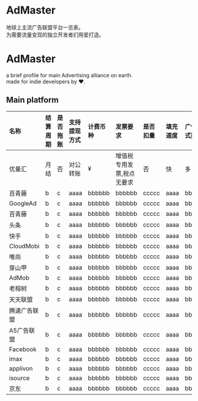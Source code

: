 # AdMaster
地球上主流广告联盟平台一览表。  
为需要流量变现的独立开发者们用爱打造。

# AdMaster
a brief profile for main Advertising alliance on earth.  
made for indie developers by ❤️.

## Main platform
| 名称 | 结算周期 | 是否拖账 | 支持提现方式 | 计费币种 | 发票要求 | 是否扣量 | 填充速度 | 广告样式数目 | 有灰产广告 | 所属国家 |
| :--- | :---- | :---- | :---- | :---- | :---- | :---- | :---- | :---- | :---- | :---- |
| 优量汇 | 月结 | 否 | 对公转账 | ¥ | 增值税专用发票,税点无要求 | 否 | 快 | 多 | 否 | CN |
| 百青藤    | b      | c     | aaaa | bbbbbb | bbbbbb | ccccc | aaaa | bbbbbb | ccccc | CN |
| GoogleAd    | b      | c     | aaaa | bbbbbb | bbbbbb | ccccc | aaaa | bbbbbb | ccccc | US |
| 百青藤    | b      | c     | aaaa | bbbbbb | bbbbbb | ccccc | aaaa | bbbbbb | ccccc | CN |
| 头条    | b      | c     | aaaa | bbbbbb | bbbbbb | ccccc | aaaa | bbbbbb | ccccc | CN |
| 快手    | b      | c     | aaaa | bbbbbb | bbbbbb | ccccc | aaaa | bbbbbb | ccccc | CN |
| CloudMobi    | b      | c     | aaaa | bbbbbb | bbbbbb | ccccc | aaaa | bbbbbb | ccccc | CN |
| 唯尚    | b      | c     | aaaa | bbbbbb | bbbbbb | ccccc | aaaa | bbbbbb | ccccc | CN |
| 穿山甲    | b      | c     | aaaa | bbbbbb | bbbbbb | ccccc | aaaa | bbbbbb | ccccc | CN |
| AdMob    | b      | c     | aaaa | bbbbbb | bbbbbb | ccccc | aaaa | bbbbbb | ccccc | CN |
| 老榕树    | b      | c     | aaaa | bbbbbb | bbbbbb | ccccc | aaaa | bbbbbb | ccccc | CN |
| 天天联盟    | b      | c     | aaaa | bbbbbb | bbbbbb | ccccc | aaaa | bbbbbb | ccccc | CN |
| 腾速广告联盟    | b      | c     | aaaa | bbbbbb | bbbbbb | ccccc | aaaa | bbbbbb | ccccc | CN |
| A5广告联盟    | b      | c     | aaaa | bbbbbb | bbbbbb | ccccc | aaaa | bbbbbb | ccccc | CN |
| Facebook    | b      | c     | aaaa | bbbbbb | bbbbbb | ccccc | aaaa | bbbbbb | ccccc | US |
| imax    | b      | c     | aaaa | bbbbbb | bbbbbb | ccccc | aaaa | bbbbbb | ccccc | CN |
| applivon    | b      | c     | aaaa | bbbbbb | bbbbbb | ccccc | aaaa | bbbbbb | ccccc | CN |
| isource    | b      | c     | aaaa | bbbbbb | bbbbbb | ccccc | aaaa | bbbbbb | ccccc | CN |
| 京东    | b      | c     | aaaa | bbbbbb | bbbbbb | ccccc | aaaa | bbbbbb | ccccc | CN |
